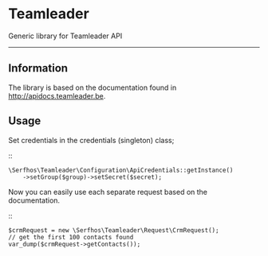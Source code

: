 # Teamleader
Generic library for Teamleader API

---
## Information
The library is based on the documentation found in http://apidocs.teamleader.be.

## Usage

Set credentials in the credentials (singleton) class;

::

    \Serfhos\Teamleader\Configuration\ApiCredentials::getInstance()
        ->setGroup($group)->setSecret($secret);

Now you can easily use each separate request based on the documentation.

::

    $crmRequest = new \Serfhos\Teamleader\Request\CrmRequest();
    // get the first 100 contacts found
    var_dump($crmRequest->getContacts());
